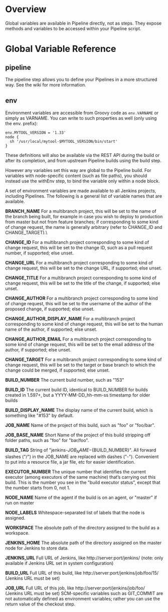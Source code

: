 # Overview
Global variables are available in Pipeline directly, not as steps. They expose methods and variables to be accessed within your Pipeline script.

# Global Variable Reference
## pipeline
The pipeline step allows you to define your Pipelines in a more structured way. See the wiki for more information.
## env
Environment variables are accessible from Groovy code as `env.VARNAME` or simply as VARNAME. You can write to such properties as well (only using the env. prefix):

```
env.MYTOOL_VERSION = '1.33'
node {
  sh '/usr/local/mytool-$MYTOOL_VERSION/bin/start'
}
```
These definitions will also be available via the REST API during the build or after its completion, and from upstream Pipeline builds using the build step.

However any variables set this way are global to the Pipeline build. For variables with node-specific content (such as file paths), you should instead use the withEnv step, to bind the variable only within a node block.

A set of environment variables are made available to all Jenkins projects, including Pipelines. The following is a general list of variable names that are available.

**BRANCH_NAME**
For a multibranch project, this will be set to the name of the branch being built, for example in case you wish to deploy to production from master but not from feature branches; if corresponding to some kind of change request, the name is generally arbitrary (refer to CHANGE_ID and CHANGE_TARGET).\

**CHANGE_ID**
For a multibranch project corresponding to some kind of change request, this will be set to the change ID, such as a pull request number, if supported; else unset.

**CHANGE_URL**
For a multibranch project corresponding to some kind of change request, this will be set to the change URL, if supported; else unset.

**CHANGE_TITLE**
For a multibranch project corresponding to some kind of change request, this will be set to the title of the change, if supported; else unset.

**CHANGE_AUTHOR**
For a multibranch project corresponding to some kind of change request, this will be set to the username of the author of the proposed change, if supported; else unset.

**CHANGE_AUTHOR_DISPLAY_NAME**
For a multibranch project corresponding to some kind of change request, this will be set to the human name of the author, if supported; else unset.

**CHANGE_AUTHOR_EMAIL**
For a multibranch project corresponding to some kind of change request, this will be set to the email address of the author, if supported; else unset.

**CHANGE_TARGET**
For a multibranch project corresponding to some kind of change request, this will be set to the target or base branch to which the change could be merged, if supported; else unset.

**BUILD_NUMBER**
The current build number, such as "153"

**BUILD_ID**
The current build ID, identical to BUILD_NUMBER for builds created in 1.597+, but a YYYY-MM-DD_hh-mm-ss timestamp for older builds

**BUILD_DISPLAY_NAME**
The display name of the current build, which is something like "#153" by default.

**JOB_NAME**
Name of the project of this build, such as "foo" or "foo/bar".

**JOB_BASE_NAME**
Short Name of the project of this build stripping off folder paths, such as "foo" for "bar/foo".

**BUILD_TAG**
String of "jenkins-${JOB_NAME}-${BUILD_NUMBER}". All forward slashes ("/") in the JOB_NAME are replaced with dashes ("-"). Convenient to put into a resource file, a jar file, etc for easier identification.

**EXECUTOR_NUMBER**
The unique number that identifies the current executor (among executors of the same machine) that’s carrying out this build. This is the number you see in the "build executor status", except that the number starts from 0, not 1.

**NODE_NAME**
Name of the agent if the build is on an agent, or "master" if run on master

**NODE_LABELS**
Whitespace-separated list of labels that the node is assigned.

**WORKSPACE**
The absolute path of the directory assigned to the build as a workspace.

**JENKINS_HOME**
The absolute path of the directory assigned on the master node for Jenkins to store data.

**JENKINS_URL**
Full URL of Jenkins, like http://server:port/jenkins/ (note: only available if Jenkins URL set in system configuration)

**BUILD_URL**
Full URL of this build, like http://server:port/jenkins/job/foo/15/ (Jenkins URL must be set)

**JOB_URL**
Full URL of this job, like http://server:port/jenkins/job/foo/ (Jenkins URL must be set)
SCM-specific variables such as GIT_COMMIT are not automatically defined as environment variables; rather you can use the return value of the checkout step.